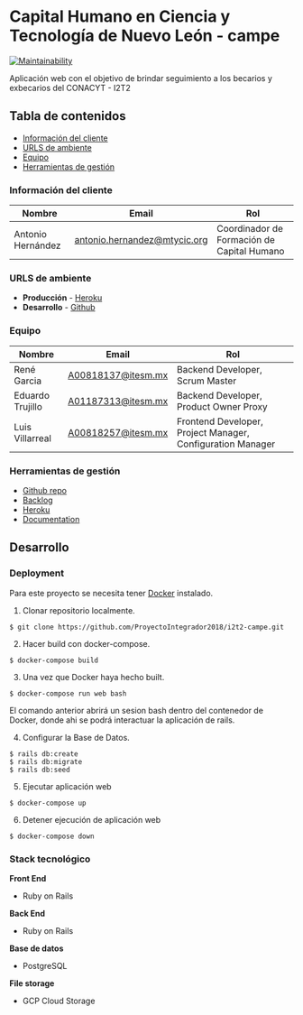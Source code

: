 # Capital Humano en Ciencia y Tecnología de Nuevo León - campe

[![Maintainability](https://api.codeclimate.com/v1/badges/a20bb0138b3bf93ddd16/maintainability)](https://codeclimate.com/github/ProyectoIntegrador2018/i2t2-campe/maintainability)

Aplicación web con el objetivo de brindar seguimiento a los becarios y exbecarios del CONACYT - I2T2

## Tabla de contenidos

* [Información del cliente](#información-del-cliente)
* [URLS de ambiente](#urls-de-ambiente)
* [Equipo](#equipo)
* [Herramientas de gestión](#herramientas-de-gestión)



### Información del cliente

| Nombre               | Email             | Rol |
| ------------------ | ----------------- | ---- |
| Antonio Hernández | antonio.hernandez@mtycic.org | Coordinador de Formación de Capital Humano  |


### URLS de ambiente

* **Producción** - [Heroku](https://i2t2-capital-humano.herokuapp.com)
* **Desarrollo** - [Github](https://github.com/ProyectoIntegrador2018/i2t2-campe)

### Equipo

| Nombre           | Email             | Rol        |
| -------------- | ----------------- | ----------- |
| René Garcia | A00818137@itesm.mx | Backend Developer, Scrum Master |
| Eduardo Trujillo | A01187313@itesm.mx | Backend Developer, Product Owner Proxy|
| Luis Villarreal | A00818257@itesm.mx | Frontend Developer, Project Manager, Configuration Manager |


### Herramientas de gestión

* [Github repo](https://github.com/ProyectoIntegrador2018/i2t2-campe)
* [Backlog](https://github.com/ProyectoIntegrador2018/i2t2-campe/projects/1)
* [Heroku](https://radiant-bayou-47421.herokuapp.com)
* [Documentation](https://drive.google.com/drive/folders/1MvOa9Pe3SnPsSsFpNiZmLR7FRvaoJJ33?usp=sharing)

## Desarrollo

### Deployment
Para este proyecto se necesita tener [Docker](https://docker.com) instalado.

1. Clonar repositorio localmente.
```shell
$ git clone https://github.com/ProyectoIntegrador2018/i2t2-campe.git
```

2. Hacer build con docker-compose.
```shell
$ docker-compose build
```

3. Una vez que Docker haya hecho built.
```shell
$ docker-compose run web bash
```

El comando anterior abrirá un sesion bash dentro del contenedor de Docker, donde ahi se podrá interactuar la aplicación de rails.

4. Configurar la Base de Datos.

```shell
$ rails db:create
$ rails db:migrate
$ rails db:seed
```

5. Ejecutar aplicación web
```shell
$ docker-compose up
```

6. Detener ejecución de aplicación web
```shell
$ docker-compose down
```
### Stack tecnológico
**Front End**
* Ruby on Rails

**Back End**
* Ruby on Rails

**Base de datos**
* PostgreSQL

**File storage**
* GCP Cloud Storage
